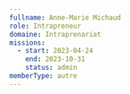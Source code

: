 ```yaml
---
fullname: Anne-Marie Michaud
role: Intrapreneur
domaine: Intraprenariat
missions:
  - start: 2023-04-24
    end: 2023-10-31
    status: admin
memberType: autre
---
```

